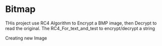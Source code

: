 # Bitmap

THis project use RC4 Algorithm to Encrypt a BMP image, then Decrypt to read the original.
The RC4_For_text_and_test to encrypt/decrypt a string

Creating new Image
